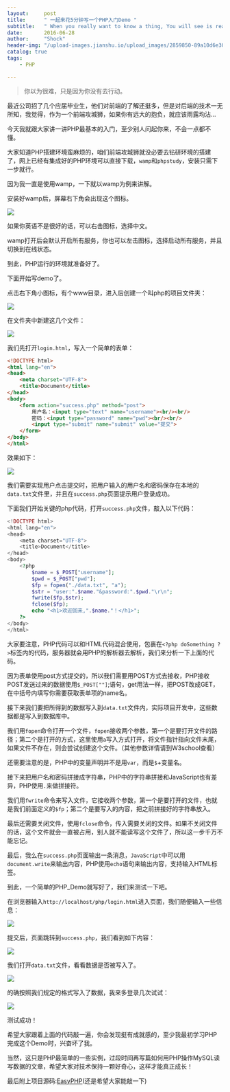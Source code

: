 ```yaml
---
layout:     post
title:      " 一起来花5分钟写一个PHP入门Demo "
subtitle:   " When you really want to know a thing, You will see is really very simple. "
date:       2016-06-28
author:     "Shock"
header-img: "/upload-images.jianshu.io/upload_images/2859850-89a10d6e30f41a6d.png?imageMogr2/auto-orient/strip%7CimageView2/2/w/1240"
catalog: true
tags:
    - PHP

---
```


> 你以为很难，只是因为你没有去行动。

最近公司招了几个应届毕业生，他们对前端的了解还挺多，但是对后端的技术一无所知，我觉得，作为一个前端攻城狮，如果你有远大的抱负，就应该雨露均沾...

今天我就跟大家讲一讲PHP最基本的入门，至少别人问起你来，不会一点都不懂。

大家知道PHP搭建环境蛮麻烦的，咱们前端攻城狮就没必要去钻研环境的搭建了，网上已经有集成好的PHP环境可以直接下载，`wamp`和`phpstudy`，安装只需下一步就行。

因为我一直是使用wamp，一下就以wamp为例来讲解。

安装好wamp后，屏幕右下角会出现这个图标。

![](http://images2015.cnblogs.com/blog/929120/201606/929120-20160628093309312-1402371585.png)

如果你英语不是很好的话，可以右击图标，选择中文。

wamp打开后会默认开启所有服务，你也可以左击图标，选择启动所有服务，并且切换到在线状态。

到此，PHP运行的环境就准备好了。

下面开始写demo了。

点击右下角小图标，有个www目录，进入后创建一个叫php的项目文件夹：

![](http://images2015.cnblogs.com/blog/929120/201606/929120-20160628111027265-2145567082.png)

在文件夹中新建这几个文件：

![](http://images2015.cnblogs.com/blog/929120/201606/929120-20160628111159343-1711797668.png)

我们先打开`login.html`，写入一个简单的表单：

```html
<!DOCTYPE html>
<html lang="en">
<head>
    <meta charset="UTF-8">
    <title>Document</title>
</head>
<body>
    <form action="success.php" method="post">
        用户名：<input type="text" name="username"><br/><br/>
        密码：<input type="password" name="pwd"><br/><br/>
        <input type="submit" name="submit" value="提交">
    </form>
</body>
</html>
```

效果如下：

![](http://images2015.cnblogs.com/blog/929120/201606/929120-20160628111413999-225059502.png)

我们需要实现用户点击提交时，把用户输入的用户名和密码保存在本地的`data.txt`文件里，并且在`success.php`页面提示用户登录成功。

下面我们开始关键的php代码，打开`success.php`文件，敲入以下代码：

```php
<!DOCTYPE html>
<html lang="en">
<head>
    <meta charset="UTF-8">
    <title>Document</title>
</head>
<body>
    <?php
        $name = $_POST["username"];
        $pwd = $_POST["pwd"];
        $fp = fopen("./data.txt", "a");
        $str = "user:".$name."&password:".$pwd."\r\n";
        fwrite($fp,$str);
        fclose($fp);
        echo "<h1>欢迎回来,".$name."！</h1>";
    ?>
</body>
</html>
```

大家要注意，PHP代码可以和HTML代码混合使用，包裹在`<?php doSomething ?>`标签内的代码，服务器就会用PHP的解析器去解析，我们来分析一下上面的代码。

因为表单使用post方式提交的，所以我们需要用POST方式去接收，PHP接收POST发送过来的数据使用`$_POST[""]`;语句，get用法一样，把POST改成GET，在中括号内填写你需要获取表单项的name名。

接下来我们要把所得到的数据写入到`data.txt`文件内，实际项目开发中，这些数据都是写入到数据库中。

我们用`fopen`命令打开一个文件，`fopen`接收两个参数，第一个是要打开文件的路径；第二个是打开的方式，这里使用`a`写入方式打开，将文件指针指向文件末尾，如果文件不存在，则会尝试创建这个文件。（其他参数详情请到W3school查看）

还需要注意的是，PHP中的变量声明并不是用`var`，而是`$`+变量名。

接下来把用户名和密码拼接成字符串，PHP中的字符串拼接和JavaScript也有差异，PHP使用`.`来做拼接符。

我们用`fwrite`命令来写入文件，它接收两个参数，第一个是要打开的文件，也就是我们前面定义的`$fp`；第二个是要写入的内容，把之前拼接好的字符串放入。

最后还需要关闭文件，使用`fclose`命令，传入需要关闭的文件。如果不关闭文件的话，这个文件就会一直被占用，别人就不能读写这个文件了，所以这一步千万不能忘记。

最后，我么在`success.php`页面输出一条消息，`JavaScript`中可以用`document.write`来输出内容，PHP使用`echo`语句来输出内容，支持输入HTML标签。

到此，一个简单的PHP_Demo就写好了，我们来测试一下吧。

在浏览器输入`http://localhost/php/login.html`进入页面，我们随便输入一些信息：

![](http://images2015.cnblogs.com/blog/929120/201606/929120-20160628125812593-1050524524.png)

提交后，页面跳转到`success.php`，我们看到如下内容：

![](http://images2015.cnblogs.com/blog/929120/201606/929120-20160628125841234-1957108871.png)

我们打开`data.txt`文件，看看数据是否被写入了。

![](http://images2015.cnblogs.com/blog/929120/201606/929120-20160628125956468-852736423.png)

的确按照我们规定的格式写入了数据，我来多登录几次试试：

![](http://images2015.cnblogs.com/blog/929120/201606/929120-20160628130121765-751187831.png)

测试成功！

希望大家跟着上面的代码敲一遍，你会发现挺有成就感的，至少我最初学习PHP完成这个Demo时，兴奋坏了我。

当然，这只是PHP最简单的一些实例，过段时间再写篇如何用PHP操作MySQL读写数据的文章，希望大家对技术保持一颗好奇心，这样才能真正成长！

最后附上项目源码:[EasyPHP](https://github.com/rockjins/firstPython/tree/gh-pages/test/easyPHP)(还是希望大家能敲一下)
